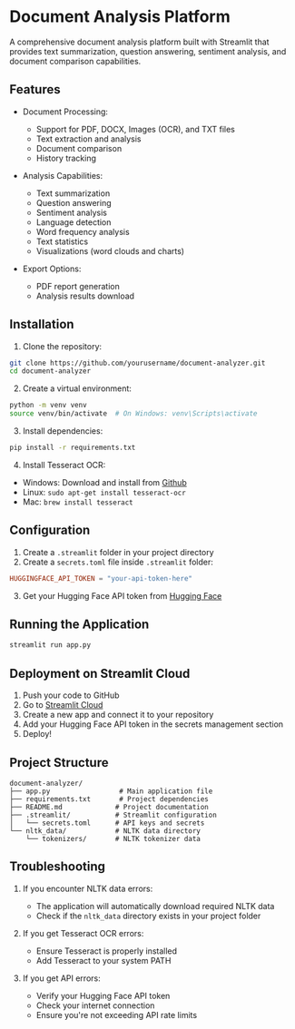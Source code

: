 # Document Analysis Platform

A comprehensive document analysis platform built with Streamlit that provides text summarization, question answering, sentiment analysis, and document comparison capabilities.

## Features

- Document Processing:

  - Support for PDF, DOCX, Images (OCR), and TXT files
  - Text extraction and analysis
  - Document comparison
  - History tracking

- Analysis Capabilities:

  - Text summarization
  - Question answering
  - Sentiment analysis
  - Language detection
  - Word frequency analysis
  - Text statistics
  - Visualizations (word clouds and charts)

- Export Options:
  - PDF report generation
  - Analysis results download

## Installation

1. Clone the repository:

```bash
git clone https://github.com/yourusername/document-analyzer.git
cd document-analyzer
```

2. Create a virtual environment:

```bash
python -m venv venv
source venv/bin/activate  # On Windows: venv\Scripts\activate
```

3. Install dependencies:

```bash
pip install -r requirements.txt
```

4. Install Tesseract OCR:

- Windows: Download and install from [Github](https://github.com/UB-Mannheim/tesseract/wiki)
- Linux: `sudo apt-get install tesseract-ocr`
- Mac: `brew install tesseract`

## Configuration

1. Create a `.streamlit` folder in your project directory
2. Create a `secrets.toml` file inside `.streamlit` folder:

```toml
HUGGINGFACE_API_TOKEN = "your-api-token-here"
```

3. Get your Hugging Face API token from [Hugging Face](https://huggingface.co/settings/tokens)

## Running the Application

```bash
streamlit run app.py
```

## Deployment on Streamlit Cloud

1. Push your code to GitHub
2. Go to [Streamlit Cloud](https://streamlit.io/cloud)
3. Create a new app and connect it to your repository
4. Add your Hugging Face API token in the secrets management section
5. Deploy!

## Project Structure

```
document-analyzer/
├── app.py                 # Main application file
├── requirements.txt       # Project dependencies
├── README.md             # Project documentation
├── .streamlit/           # Streamlit configuration
│   └── secrets.toml      # API keys and secrets
└── nltk_data/            # NLTK data directory
    └── tokenizers/       # NLTK tokenizer data
```

## Troubleshooting

1. If you encounter NLTK data errors:

   - The application will automatically download required NLTK data
   - Check if the `nltk_data` directory exists in your project folder

2. If you get Tesseract OCR errors:

   - Ensure Tesseract is properly installed
   - Add Tesseract to your system PATH

3. If you get API errors:
   - Verify your Hugging Face API token
   - Check your internet connection
   - Ensure you're not exceeding API rate limits
